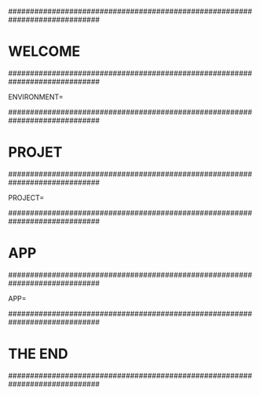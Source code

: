 #############################################################################
# WELCOME
#############################################################################

ENVIRONMENT=

#############################################################################
# PROJET
#############################################################################

PROJECT=


#############################################################################
# APP
#############################################################################

APP=

#############################################################################
# THE END
#############################################################################

